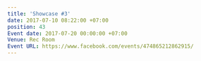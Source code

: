 ```yaml
---
title: 'Showcase #3'
date: 2017-07-10 08:22:00 +07:00
position: 43
Event date: 2017-07-20 00:00:00 +07:00
Venue: Rec Room
Event URL: https://www.facebook.com/events/474865212862915/
---
```


